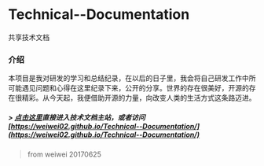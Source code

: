 # Technical--Documentation
共享技术文档

###  介绍

   本项目是我对研发的学习和总结纪录，在以后的日子里，我会将自己研发工作中所可能遇见问题和心得在这里纪录下来，公开的分享。世界的存在很美好，开源的存在很精彩。从今天起，我便借助开源的力量，向改变人类的生活方式这条路迈进。
   
#####   > [点击这里](https://weiwei02.github.io/Technical--Documentation/)直接进入技术文档主站，或者访问 [https://weiwei02.github.io/Technical--Documentation/](https://weiwei02.github.io/Technical--Documentation/)


> from weiwei 20170625